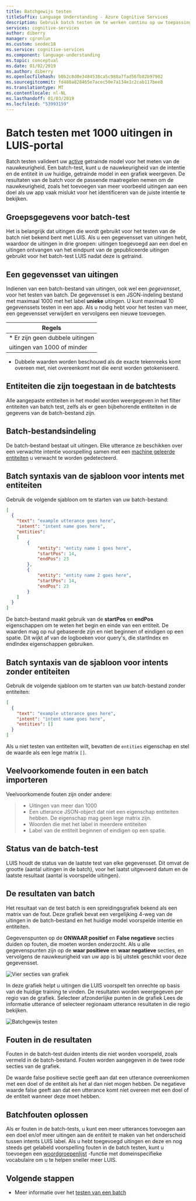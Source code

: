 ```yaml
---
title: Batchgewijs testen
titleSuffix: Language Understanding - Azure Cognitive Services
description: Gebruik batch testen om te werken continu op uw toepassing het verfijnen en verbeteren van de taal begrijpen.
services: cognitive-services
author: diberry
manager: cgronlun
ms.custom: seodec18
ms.service: cognitive-services
ms.component: language-understanding
ms.topic: conceptual
ms.date: 01/02/2019
ms.author: diberry
ms.openlocfilehash: b0b2c8d0e3484538ca5c988a7fad56fb82b97902
ms.sourcegitcommit: fd488a828465e7acec50e7a134e1c2cab117bee8
ms.translationtype: MT
ms.contentlocale: nl-NL
ms.lasthandoff: 01/03/2019
ms.locfileid: "53993159"
---
```

# <a name="batch-testing-with-1000-utterances-in-luis-portal"></a>Batch testen met 1000 uitingen in LUIS-portal

Batch testen valideert uw [active](luis-concept-version.md#active-version) getrainde model voor het meten van de nauwkeurigheid. Een batch-test, kunt u de nauwkeurigheid van de intentie en de entiteit in uw huidige, getrainde model in een grafiek weergeven. De resultaten van de batch voor de passende maatregelen nemen om de nauwkeurigheid, zoals het toevoegen van meer voorbeeld uitingen aan een doel als uw app vaak mislukt voor het identificeren van de juiste intentie te bekijken.

## <a name="group-data-for-batch-test"></a>Groepsgegevens voor batch-test

Het is belangrijk dat uitingen die wordt gebruikt voor het testen van de batch niet bekend bent met LUIS. Als u een gegevensset van uitingen hebt, waardoor de uitingen in drie groepen: uitingen toegevoegd aan een doel en uitingen ontvangen van het eindpunt van de gepubliceerde uitingen gebruikt voor het batch-test LUIS nadat deze is getraind. 

## <a name="a-dataset-of-utterances"></a>Een gegevensset van uitingen

Indienen van een batch-bestand van uitingen, ook wel een *gegevensset*, voor het testen van batch. De gegevensset is een JSON-indeling bestand met maximaal 1000 met het label **unieke** uitingen. U kunt maximaal 10 gegevenssets testen in een app. Als u nodig hebt voor het testen van meer, een gegevensset verwijdert en vervolgens een nieuwe toevoegen.

|**Regels**|
|--|
|* Er zijn geen dubbele uitingen|
|uitingen van 1000 of minder|

* Dubbele waarden worden beschouwd als de exacte tekenreeks komt overeen met, niet overeenkomt met die eerst worden getokeniseerd. 

## <a name="entities-allowed-in-batch-tests"></a>Entiteiten die zijn toegestaan in de batchtests

Alle aangepaste entiteiten in het model worden weergegeven in het filter entiteiten van batch test, zelfs als er geen bijbehorende entiteiten in de gegevens van de batch-bestand zijn.

<a name="json-file-with-no-duplicates"></a>
<a name="example-batch-file"></a>

## <a name="batch-file-format"></a>Batch-bestandsindeling

De batch-bestand bestaat uit uitingen. Elke utterance ze beschikken over een verwachte intentie voorspelling samen met een [machine geleerde entiteiten](luis-concept-entity-types.md#types-of-entities) u verwacht te worden gedetecteerd. 

## <a name="batch-syntax-template-for-intents-with-entities"></a>Batch syntaxis van de sjabloon voor intents met entiteiten

Gebruik de volgende sjabloon om te starten van uw batch-bestand:

```JSON
[
  {
    "text": "example utterance goes here",
    "intent": "intent name goes here",
    "entities": 
    [
        {
            "entity": "entity name 1 goes here",
            "startPos": 14,
            "endPos": 23
        },
        {
            "entity": "entity name 2 goes here",
            "startPos": 14,
            "endPos": 23
        }
    ]
  }
]
```

De batch-bestand maakt gebruik van de **startPos** en **endPos** eigenschappen om te weten het begin en einde van een entiteit. De waarden mag op nul gebaseerde zijn en niet beginnen of eindigen op een spatie. Dit wijkt af van de logboeken voor query's, die startIndex en endIndex eigenschappen gebruiken. 

## <a name="batch-syntax-template-for-intents-without-entities"></a>Batch syntaxis van de sjabloon voor intents zonder entiteiten

Gebruik de volgende sjabloon om te starten van uw batch-bestand zonder entiteiten:

```JSON
[
  {
    "text": "example utterance goes here",
    "intent": "intent name goes here",
    "entities": []
  }
]
```

Als u niet testen van entiteiten wilt, bevatten de `entities` eigenschap en stel de waarde als een lege matrix `[]`.


## <a name="common-errors-importing-a-batch"></a>Veelvoorkomende fouten in een batch importeren

Veelvoorkomende fouten zijn onder andere: 

> * Uitingen van meer dan 1000
> * Een utterance JSON-object dat niet een eigenschap entiteiten hebben. De eigenschap mag geen lege matrix zijn.
> * Woorden die met het label in meerdere entiteiten
> * Label van de entiteit beginnen of eindigen op een spatie.

## <a name="batch-test-state"></a>Status van de batch-test

LUIS houdt de status van de laatste test van elke gegevensset. Dit omvat de grootte (aantal uitingen in de batch), voor het laatst uitgevoerd datum en de laatste resultaat (aantal is voorspelde uitingen).

<a name="sections-of-the-results-chart"></a>

## <a name="batch-test-results"></a>De resultaten van batch

Het resultaat van de test batch is een spreidingsgrafiek bekend als een matrix van de fout. Deze grafiek bevat een vergelijking 4-weg van de uitingen in de batch-bestand en het huidige model voorspelde intentie en entiteiten. 

Gegevenspunten op de **ONWAAR positief** en **False negatieve** secties duiden op fouten, die moeten worden onderzocht. Als u alle gegevenspunten zijn op de **waar positieve** en **waar negatieve** secties, en vervolgens de nauwkeurigheid van uw app is bij uitstek geschikt voor deze gegevensset.

![Vier secties van grafiek](./media/luis-concept-batch-test/chart-sections.png)

In deze grafiek helpt u uitingen die LUIS voorspelt ten onrechte op basis van de huidige training te vinden. De resultaten worden weergegeven per regio van de grafiek. Selecteer afzonderlijke punten in de grafiek Lees de informatie utterance of selecteer regionaam utterance resultaten in die regio bekijken.

![Batchgewijs testen](./media/luis-concept-batch-test/batch-testing.png)

## <a name="errors-in-the-results"></a>Fouten in de resultaten

Fouten in de batch-test duiden intents die niet worden voorspeld, zoals vermeld in de batch-bestand. Fouten worden aangegeven in de twee rode secties van de grafiek. 

De waarde false positieve sectie geeft aan dat een utterance overeenkomen met een doel of de entiteit als het al dan niet mogen hebben. De negatieve waarde false geeft aan dat een utterance komt niet overeen met een doel of de entiteit wanneer deze moet hebben. 

## <a name="fixing-batch-errors"></a>Batchfouten oplossen

Als er fouten in de batch-tests, u kunt een meer utterances toevoegen aan een doel en/of meer uitingen aan de entiteit te maken van het onderscheid tussen intents LUIS label. Als u hebt toegevoegd uitingen en deze en nog steeds get gelabeld voorspelling fouten in de batch testen, kunt u toevoegen een [woordgroepenlijst](luis-concept-feature.md) -functie met domeinspecifieke vocabulaire om u te helpen sneller meer LUIS. 

## <a name="next-steps"></a>Volgende stappen

* Meer informatie over het [testen van een batch](luis-how-to-batch-test.md)
